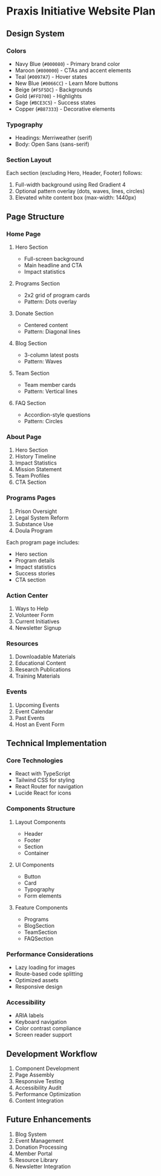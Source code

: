 # Praxis Initiative Website Plan

## Design System

### Colors
- Navy Blue (`#000080`) - Primary brand color
- Maroon (`#800000`) - CTAs and accent elements 
- Teal (`#0097A7`) - Hover states
- New Blue (`#0066CC`) - Learn More buttons
- Beige (`#F5F5DC`) - Backgrounds
- Gold (`#FFD700`) - Highlights
- Sage (`#BCE3C5`) - Success states
- Copper (`#B87333`) - Decorative elements

### Typography
- Headings: Merriweather (serif)
- Body: Open Sans (sans-serif)

### Section Layout
Each section (excluding Hero, Header, Footer) follows:
1. Full-width background using Red Gradient 4
2. Optional pattern overlay (dots, waves, lines, circles)
3. Elevated white content box (max-width: 1440px)

## Page Structure

### Home Page
1. Hero Section
   - Full-screen background
   - Main headline and CTA
   - Impact statistics

2. Programs Section
   - 2x2 grid of program cards
   - Pattern: Dots overlay

3. Donate Section
   - Centered content
   - Pattern: Diagonal lines

4. Blog Section
   - 3-column latest posts
   - Pattern: Waves

5. Team Section
   - Team member cards
   - Pattern: Vertical lines

6. FAQ Section
   - Accordion-style questions
   - Pattern: Circles

### About Page
1. Hero Section
2. History Timeline
3. Impact Statistics
4. Mission Statement
5. Team Profiles
6. CTA Section

### Programs Pages
1. Prison Oversight
2. Legal System Reform
3. Substance Use
4. Doula Program

Each program page includes:
- Hero section
- Program details
- Impact statistics
- Success stories
- CTA section

### Action Center
1. Ways to Help
2. Volunteer Form
3. Current Initiatives
4. Newsletter Signup

### Resources
1. Downloadable Materials
2. Educational Content
3. Research Publications
4. Training Materials

### Events
1. Upcoming Events
2. Event Calendar
3. Past Events
4. Host an Event Form

## Technical Implementation

### Core Technologies
- React with TypeScript
- Tailwind CSS for styling
- React Router for navigation
- Lucide React for icons

### Components Structure
1. Layout Components
   - Header
   - Footer
   - Section
   - Container

2. UI Components
   - Button
   - Card
   - Typography
   - Form elements

3. Feature Components
   - Programs
   - BlogSection
   - TeamSection
   - FAQSection

### Performance Considerations
- Lazy loading for images
- Route-based code splitting
- Optimized assets
- Responsive design

### Accessibility
- ARIA labels
- Keyboard navigation
- Color contrast compliance
- Screen reader support

## Development Workflow
1. Component Development
2. Page Assembly
3. Responsive Testing
4. Accessibility Audit
5. Performance Optimization
6. Content Integration

## Future Enhancements
1. Blog System
2. Event Management
3. Donation Processing
4. Member Portal
5. Resource Library
6. Newsletter Integration